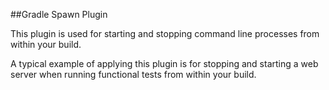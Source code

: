 ##Gradle Spawn Plugin

This plugin is used for starting and stopping command line processes from within your build.

A typical example of applying this plugin is for stopping and starting a web server when running functional tests from within your build.

